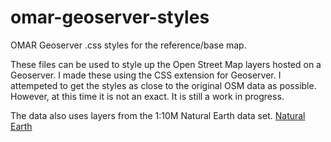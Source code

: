 # omar-geoserver-styles
OMAR Geoserver .css styles for the reference/base
map.

These files can be used to style up the Open Street Map layers hosted on a Geoserver.  I made these using the CSS
extension for Geoserver.  I attempeted to get the styles as close to the original OSM data as possible.  However, at this 
time it is not an exact.  It is still a work in progress.  

The data also uses layers from the 1:10M Natural Earth data set. [Natural Earth](http://www.naturalearthdata.com// "Title")
